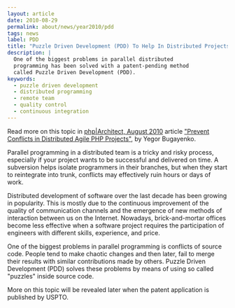```yaml
---
layout: article
date: 2010-08-29
permalink: about/news/year2010/pdd
tags: news
label: PDD
title: "Puzzle Driven Development (PDD) To Help In Distributed Projects"
description: |
  One of the biggest problems in parallel distributed
  programming has been solved with a patent-pending method
  called Puzzle Driven Development (PDD).
keywords:
  - puzzle driven development
  - distributed programming
  - remote team
  - quality control
  - continuous integration
---
```


Read more on this topic in
[php|Architect, August 2010](http://www.phparch.com/magazine/2010/august/)
article
["Prevent Conflicts in Distributed Agile PHP Projects"](http://img.rultor.com/guard-article.pdf), by Yegor Bugayenko.

Parallel programming in a distributed team is a tricky and risky process, especially if your project
wants to be successful and delivered on time. A subversion helps isolate programmers in their
branches, but when they start to reintegrate into trunk, conflicts may effectively ruin hours or
days of work.

Distributed development of software over the last decade has been growing in popularity. This is
mostly due to the continuous improvement of the quality of communication channels and the emergence
of new methods of interaction between us on the Internet. Nowadays, brick-and-mortar offices become
less effective when a software project requires the participation of engineers with different
skills, experience, and price.

One of the biggest problems in parallel programming is conflicts of source code. People tend to make
chaotic changes and then later, fail to merge their results with similar contributions made by
others. Puzzle Driven Development (PDD) solves these problems by means of using so called "puzzles"
inside source code.

More on this topic will be revealed later when the patent application is published by USPTO.
